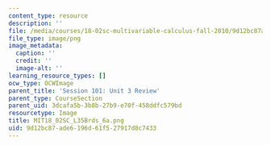 ```yaml
---
content_type: resource
description: ''
file: /media/courses/18-02sc-multivariable-calculus-fall-2010/9d12bc87ade6196d61f527917d8c7433_MIT18_02SC_L35Brds_6a.png
file_type: image/png
image_metadata:
  caption: ''
  credit: ''
  image-alt: ''
learning_resource_types: []
ocw_type: OCWImage
parent_title: 'Session 101: Unit 3 Review'
parent_type: CourseSection
parent_uid: 3dcafa5b-3b8b-27b9-e70f-458ddfc579bd
resourcetype: Image
title: MIT18_02SC_L35Brds_6a.png
uid: 9d12bc87-ade6-196d-61f5-27917d8c7433
---
```

